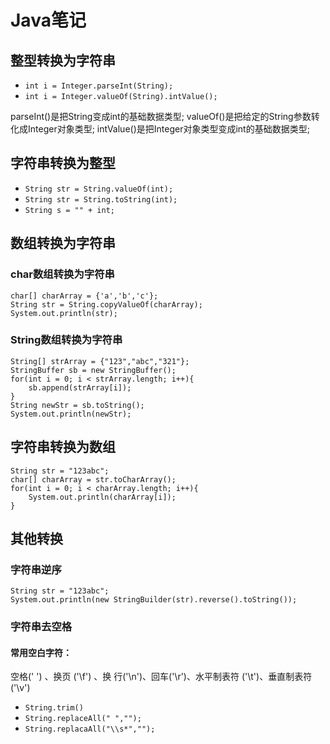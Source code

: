 # Java笔记
## 整型转换为字符串
 - `int i = Integer.parseInt(String);`
 - `int i = Integer.valueOf(String).intValue();`

parseInt()是把String变成int的基础数据类型;
valueOf()是把给定的String参数转化成Integer对象类型;
intValue()是把Integer对象类型变成int的基础数据类型;
## 字符串转换为整型

 - `String str = String.valueOf(int);`
 - `String str = String.toString(int);`
 - `String s = "" + int;`

## 数组转换为字符串
### char数组转换为字符串
    char[] charArray = {'a','b','c'};
    String str = String.copyValueOf(charArray);
    System.out.println(str);
### String数组转换为字符串
    String[] strArray = {"123","abc","321"};
    StringBuffer sb = new StringBuffer();
    for(int i = 0; i < strArray.length; i++){
        sb.append(strArray[i]);
    }
    String newStr = sb.toString();
    System.out.println(newStr);
## 字符串转换为数组
    String str = "123abc";
    char[] charArray = str.toCharArray();
    for(int i = 0; i < charArray.length; i++){
        System.out.println(charArray[i]);
    }
## 其他转换
### 字符串逆序
    String str = "123abc";
    System.out.println(new StringBuilder(str).reverse().toString());
### 字符串去空格
#### 常用空白字符：
空格(' ') 、换页 ('\f') 、换 行('\n')、回车('\r')、水平制表符 ('\t')、垂直制表符 ('\v')

 - `String.trim()`
 - `String.replaceAll(" ","");`
 - `String.replacaAll("\\s*","");`

